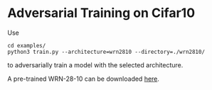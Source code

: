 # Adversarial Training on Cifar10

Use

    cd examples/
    python3 train.py --architecture=wrn2810 --directory=./wrn2810/
    
to adversarially train a model with the selected architecture.

A pre-trained WRN-28-10 can be downloaded [here](https://nextcloud.mpi-klsb.mpg.de/index.php/s/zKiWz9X89x96BqG).